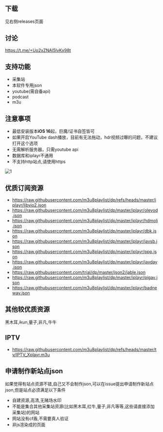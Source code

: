 ## 下载
见右侧releases页面

## 讨论
https://t.me/+Uo2xZNAl5lvKx98t

## 支持功能
- 采集站
- 本软件专用json
- youtube(需自备api)
- podcast
- m3u

## 注意事项
- 最低安装版本**iOS 16**起，巨魔/证书自签皆可
- 如果开启YouTube dash播放，目前有无法拖动，hdr视频过曝的问题，不建议打开这个选项
- 无需解析服务器，只需youtube api
- 数据库和iplayr不通用
- 不支持http站点,请使用https

![1](https://raw.githubusercontent.com/m3u8playlist/dp/master/IMG_4363.jpeg)

## 优质订阅资源
- https://raw.githubusercontent.com/m3u8playlist/dp/refs/heads/master/iplayr/libvio2.json
- https://raw.githubusercontent.com/m3u8playlist/dp/master/iplayr/olevod.json
- https://raw.githubusercontent.com/m3u8playlist/dp/master/iplayr/hdmoli.json
- https://raw.githubusercontent.com/m3u8playlist/dp/master/iplayr/dbk.json
- https://raw.githubusercontent.com/m3u8playlist/dp/master/iplayr/javsb.json
- https://raw.githubusercontent.com/m3u8playlist/dp/master/iplayr/ppp.json
- https://raw.githubusercontent.com/m3u8playlist/dp/master/iplayr/javday.json
- https://raw.githubusercontent.com/trial/dp/master/json2/jable.json
- https://raw.githubusercontent.com/m3u8playlist/dp/master/iplayr/pigav.json
- https://raw.githubusercontent.com/m3u8playlist/dp/master/iplayr/badnewav.json

##  其他较优质资源
  黑木耳,ikun,量子,非凡,牛牛

## IPTV
- https://raw.githubusercontent.com/m3u8playlist/dp/refs/heads/master/tv/IPTV_Xplayr.m3u

## 申请制作新站点json
 如果觉得有站点资源不错,自己又不会制作json,可以在issue提出申请制作新站点json,但是站点必须满足以下条件
 - 自建资源,高清,无赌场水印
 - 不能是集合其他采集站资源(比如黑木耳,红牛,量子,非凡等等,这些请直接添加采集站)的网站
 - 网站没有cf盾,不需要真人验证
 - 非js渲染成的页面
